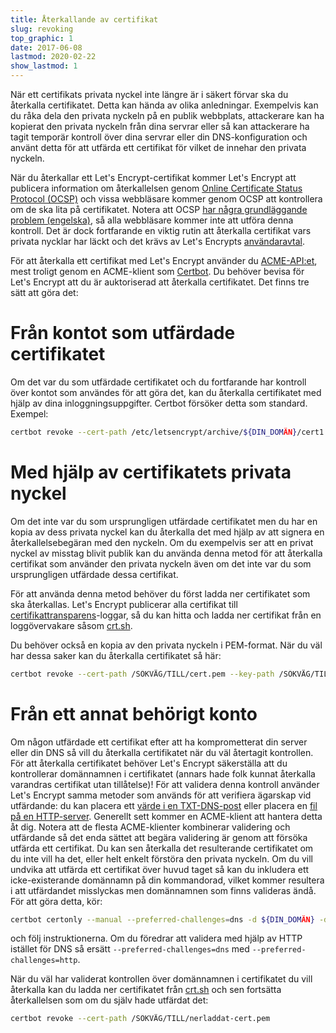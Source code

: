 ```yaml
---
title: Återkallande av certifikat
slug: revoking
top_graphic: 1
date: 2017-06-08
lastmod: 2020-02-22
show_lastmod: 1
---
```



När ett certifikats privata nyckel inte längre är i säkert förvar ska du
återkalla certifikatet. Detta kan hända av olika anledningar. Exempelvis kan du
råka dela den privata nyckeln på en publik webbplats, attackerare kan ha
kopierat den privata nyckeln från dina servrar eller så kan attackerare ha tagit
temporär kontroll över dina servrar eller din DNS-konfiguration och använt detta
för att utfärda ett certifikat för vilket de innehar den privata nyckeln.

När du återkallar ett Let's Encrypt-certifikat kommer Let's Encrypt att
publicera information om återkallelsen genom [Online Certificate Status Protocol
(OCSP)](https://en.wikipedia.org/wiki/Online_Certificate_Status_Protocol) och
vissa webbläsare kommer genom OCSP att kontrollera om de ska lita på
certifikatet.
Notera att OCSP [har några grundläggande problem
(engelska)](https://www.imperialviolet.org/2011/03/18/revocation.html), så alla
webbläsare kommer inte att utföra denna kontroll. Det är dock fortfarande en
viktig rutin att återkalla certifikat vars privata nycklar har läckt och det
krävs av Let's Encrypts [användaravtal](/repository).

För att återkalla ett certifikat med Let's Encrypt använder du
[ACME-API:et](https://github.com/letsencrypt/boulder/blob/master/docs/acme-divergences.md),
mest troligt genom en ACME-klient som [Certbot](https://certbot.eff.org/). Du
behöver bevisa för Let's Encrypt att du är auktoriserad att återkalla
certifikatet. Det finns tre sätt att göra det:

# Från kontot som utfärdade certifikatet

Om det var du som utfärdade certifikatet och du fortfarande har kontroll över
kontot som användes för att göra det, kan du återkalla certifikatet med hjälp av
dina inloggningsuppgifter. Certbot försöker detta som standard. Exempel:

```bash
certbot revoke --cert-path /etc/letsencrypt/archive/${DIN_DOMÄN}/cert1.pem
```

# Med hjälp av certifikatets privata nyckel

Om det inte var du som ursprungligen utfärdade certifikatet men du har en kopia
av dess privata nyckel kan du återkalla det med hjälp av att signera en
återkallelsebegäran med den nyckeln. Om du exempelvis ser att en privat nyckel
av misstag blivit publik kan du använda denna metod för att återkalla certifikat
som använder den privata nyckeln även om det inte var du som ursprungligen
utfärdade dessa certifikat.

För att använda denna metod behöver du först ladda ner certifikatet som ska
återkallas. Let's Encrypt publicerar alla certifikat till
[certifikattransparens](https://www.certificate-transparency.org/)-loggar, så du
kan hitta och ladda ner certifikat från en loggövervakare såsom
[crt.sh](https://crt.sh/).

Du behöver också en kopia av den privata nyckeln i PEM-format. När du väl har
dessa saker kan du återkalla certifikatet så här:

```bash
certbot revoke --cert-path /SÖKVÄG/TILL/cert.pem --key-path /SÖKVÄG/TILL/nyckel.pem
```

# Från ett annat behörigt konto

Om någon utfärdade ett certifikat efter att ha komprometterat din server eller
din DNS så vill du återkalla certifikatet när du väl återtagit kontrollen. För
att återkalla certifikatet behöver Let's Encrypt säkerställa att du kontrollerar
domännamnen i certifikatet (annars hade folk kunnat återkalla varandras
certifikat utan tillåtelse)! För att validera denna kontroll använder Let's
Encrypt samma metoder som används för att verifiera ägarskap vid utfärdande: du
kan placera ett [värde i en
TXT-DNS-post](https://tools.ietf.org/html/rfc8555#section-8.4) eller placera en
[fil på en HTTP-server](https://tools.ietf.org/html/rfc8555#section-8.3).
Generellt sett kommer en ACME-klient att hantera detta åt dig. Notera att de
flesta ACME-klienter kombinerar validering och utfärdande så det enda sättet att
begära validering är genom att försöka utfärda ett certifikat. Du kan sen
återkalla det resulterande certifikatet om du inte vill ha det, eller helt
enkelt förstöra den privata nyckeln. Om du vill undvika att utfärda ett
certifikat över huvud taget så kan du inkludera ett icke-existerande domännamn
på din kommandorad, vilket kommer resultera i att utfärdandet misslyckas men
domännamnen som finns valideras ändå. För att göra detta, kör:

```bash
certbot certonly --manual --preferred-challenges=dns -d ${DIN_DOMÄN} -d icke-existerande.${DIN_DOMÄN}
```

och följ instruktionerna. Om du föredrar att validera med hjälp av HTTP istället
för DNS så ersätt `--preferred-challenges=dns` med
`--preferred-challenges=http`.

När du väl har validerat kontrollen över domännamnen i certifikatet du vill
återkalla kan du ladda ner certifikatet från
[crt.sh](https://crt.sh/) och sen fortsätta återkallelsen som om du själv hade
utfärdat det:

```bash
certbot revoke --cert-path /SÖKVÄG/TILL/nerladdat-cert.pem
```
